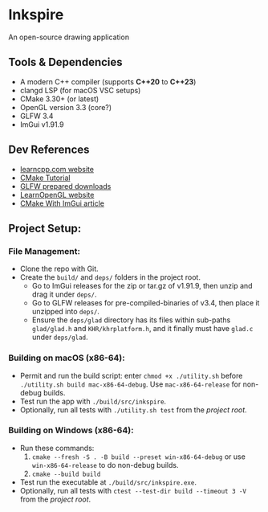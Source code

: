 # Inkspire
An open-source drawing application

## Tools & Dependencies
 - A modern C++ compiler (supports **C++20** to **C++23**)
 - clangd LSP (for macOS VSC setups)
 - CMake 3.30+ (or latest)
 - OpenGL version 3.3 (core?)
 - GLFW 3.4
 - ImGui v1.91.9

## Dev References
 - [learncpp.com website](https://www.learncpp.com/)
 - [CMake Tutorial](https://hsf-training.github.io/hsf-training-cmake-webpage/02-building/index.html)
 - [GLFW prepared downloads](https://www.glfw.org/download)
 - [LearnOpenGL website](https://learnopengl.com/)
 - [CMake With ImGui article](https://technotes.blog/2023/05/12/integrating-imgui-with-cmake-a-step-by-step-guide-with-code-examples/)

## Project Setup:

### File Management:
 - Clone the repo with Git.
 - Create the `build/` and `deps/` folders in the project root.
    - Go to ImGui releases for the zip or tar.gz of v1.91.9, then unzip and drag it under `deps/`.
    - Go to GLFW releases for pre-compiled-binaries of v3.4, then place it unzipped into `deps/`.
    - Ensure the `deps/glad` directory has its files within sub-paths `glad/glad.h` and `KHR/khrplatform.h`, and it finally must have `glad.c` under `deps/glad`.

### Building on macOS (x86-64):
 - Permit and run the build script: enter `chmod +x ./utility.sh` before `./utility.sh build mac-x86-64-debug`. Use `mac-x86-64-release` for non-debug builds.
 - Test run the app with `./build/src/inkspire`.
 - Optionally, run all tests with `./utility.sh test` from the _project root_.

### Building on Windows (x86-64):
 - Run these commands:
   1. `cmake --fresh -S . -B build --preset win-x86-64-debug` or use `win-x86-64-release` to do non-debug builds.
   2. `cmake --build build`
 - Test run the executable at `./build/src/inkspire.exe`.
 - Optionally, run all tests with `ctest --test-dir build --timeout 3 -V` from the _project root_.
